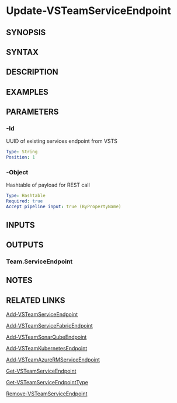 <!-- #include "./common/header.md" -->

# Update-VSTeamServiceEndpoint

## SYNOPSIS

<!-- #include "./synopsis/Update-VSTeamServiceEndpoint.md" -->

## SYNTAX

## DESCRIPTION

<!-- #include "./synopsis/Update-VSTeamServiceEndpoint.md" -->

## EXAMPLES

## PARAMETERS

<!-- #include "./params/projectName.md" -->

### -Id

UUID of existing services endpoint from VSTS

```yaml
Type: String
Position: 1
```

### -Object

Hashtable of payload for REST call

```yaml
Type: Hashtable
Required: true
Accept pipeline input: true (ByPropertyName)
```

## INPUTS

## OUTPUTS

### Team.ServiceEndpoint

## NOTES

## RELATED LINKS

[Add-VSTeamServiceEndpoint](Add-VSTeamServiceEndpoint.md)

[Add-VSTeamServiceFabricEndpoint](Add-VSTeamServiceFabricEndpoint.md)

[Add-VSTeamSonarQubeEndpoint](Add-VSTeamSonarQubeEndpoint.md)

[Add-VSTeamKubernetesEndpoint](Add-VSTeamKubernetesEndpoint.md)

[Add-VSTeamAzureRMServiceEndpoint](Add-VSTeamAzureRMServiceEndpoint.md)

[Get-VSTeamServiceEndpoint](Get-VSTeamServiceEndpoint.md)

[Get-VSTeamServiceEndpointType](Get-VSTeamServiceEndpointType.md)

[Remove-VSTeamServiceEndpoint](Remove-VSTeamServiceEndpoint.md)